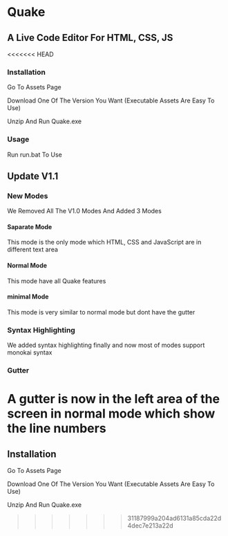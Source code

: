 # Quake
## A Live Code Editor For HTML, CSS, JS

<<<<<<< HEAD
### Installation

Go To Assets Page

Download One Of The Version You Want (Executable Assets Are Easy To Use)

Unzip And Run Quake.exe
### Usage
Run run.bat To Use

## Update V1.1
### New Modes
We Removed All The V1.0 Modes And Added 3 Modes
#### Saparate Mode
This mode is the only mode which HTML, CSS and JavaScript are in different text area
#### Normal Mode
This mode have all Quake features
#### minimal Mode
This mode is very similar to normal mode but dont have the gutter
### Syntax Highlighting
We added syntax highlighting finally and now most of modes support monokai syntax
### Gutter
A gutter is now in the left area of the screen in normal mode which show the line numbers
=======
## Installation

Go To Assets Page

Download One Of The Version You Want (Executable Assets Are Easy To Use)

Unzip And Run Quake.exe
>>>>>>> 31187999a204ad6131a85cda22d4dec7e213a22d
